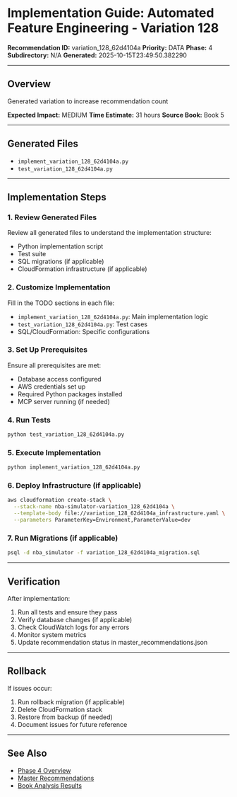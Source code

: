 # Implementation Guide: Automated Feature Engineering - Variation 128

**Recommendation ID:** variation_128_62d4104a
**Priority:** DATA
**Phase:** 4
**Subdirectory:** N/A
**Generated:** 2025-10-15T23:49:50.382290

---

## Overview

Generated variation to increase recommendation count

**Expected Impact:** MEDIUM
**Time Estimate:** 31 hours
**Source Book:** Book 5

---

## Generated Files

- `implement_variation_128_62d4104a.py`
- `test_variation_128_62d4104a.py`

---

## Implementation Steps

### 1. Review Generated Files

Review all generated files to understand the implementation structure:
- Python implementation script
- Test suite
- SQL migrations (if applicable)
- CloudFormation infrastructure (if applicable)

### 2. Customize Implementation

Fill in the TODO sections in each file:
- `implement_variation_128_62d4104a.py`: Main implementation logic
- `test_variation_128_62d4104a.py`: Test cases
- SQL/CloudFormation: Specific configurations

### 3. Set Up Prerequisites

Ensure all prerequisites are met:
- Database access configured
- AWS credentials set up
- Required Python packages installed
- MCP server running (if needed)

### 4. Run Tests

```bash
python test_variation_128_62d4104a.py
```

### 5. Execute Implementation

```bash
python implement_variation_128_62d4104a.py
```

### 6. Deploy Infrastructure (if applicable)

```bash
aws cloudformation create-stack \
  --stack-name nba-simulator-variation_128_62d4104a \
  --template-body file://variation_128_62d4104a_infrastructure.yaml \
  --parameters ParameterKey=Environment,ParameterValue=dev
```

### 7. Run Migrations (if applicable)

```bash
psql -d nba_simulator -f variation_128_62d4104a_migration.sql
```

---

## Verification

After implementation:
1. Run all tests and ensure they pass
2. Verify database changes (if applicable)
3. Check CloudWatch logs for any errors
4. Monitor system metrics
5. Update recommendation status in master_recommendations.json

---

## Rollback

If issues occur:
1. Run rollback migration (if applicable)
2. Delete CloudFormation stack
3. Restore from backup (if needed)
4. Document issues for future reference

---

## See Also

- [Phase 4 Overview](/Users/ryanranft/nba-simulator-aws/docs/phases/phase_4/)
- [Master Recommendations](/Users/ryanranft/nba-mcp-synthesis/analysis_results/master_recommendations.json)
- [Book Analysis Results](/Users/ryanranft/nba-mcp-synthesis/analysis_results/)
